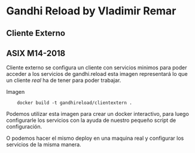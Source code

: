 # Gandhi Reload by Vladimir Remar
## Cliente Externo
## ASIX M14-2018

Cliente externo se configura un cliente con servicios minimos para poder 
acceder a los servicios de gandhi.reload esta imagen representará lo que 
un cliente *real* ha de tener para poder trabajar.

Imagen

		docker build -t gandhireload/clientextern .

Podemos utilizar esta imagen para crear un docker interactivo, para luego 
configurarle los servicios con la ayuda de nuestro pequeño script de configuración.

O podemos hacer el mismo deploy en una maquina real y configurar los servicios
de la misma manera.